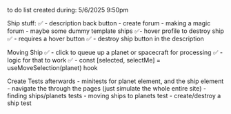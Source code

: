 

to do list created during:
5/6/2025 9:50pm

Ship stuff:
    ✅ - description back button
    - create forum
        - making a magic forum
        - maybe some dummy template ships
    ✅- hover profile to destroy ship
    ✅    - requires a hover button
    ✅ - destroy ship button in the description

Moving Ship
    ✅ - click to queue up a planet or spacecraft for processing
    ✅ - logic for that to work
    ✅ - const [selected, selectMe] = useMoveSelection(planet) hook

Create Tests afterwards
    - minitests for planet element, and the ship element
    - navigate the through the pages (just simulate the whole entire site)
    - finding ships/planets tests
    - moving ships to planets test
    - create/destroy a ship test
